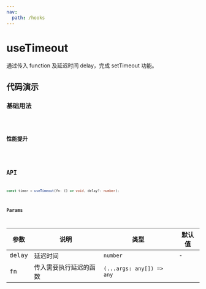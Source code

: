```yaml
---
nav:
  path: /hooks
---
```


# useTimeout

通过传入 function 及延迟时间 delay，完成 setTimeout 功能。

## 代码演示

### 基础用法

<code hideActions='["CSB"]' src="./demo/demo1.tsx" />

### 性能提升

<code hideActions='["CSB"]' src="./demo/demo2.tsx" />

## API

```typescript
const timer = useTimeout(fn: () => void, delay?: number);
```

### Params

| 参数  | 说明                   | 类型                      | 默认值 |
| ----- | ---------------------- | ------------------------- | ------ |
| delay | 延迟时间               | `number`                  | -      |
| fn    | 传入需要执行延迟的函数 | `(...args: any[]) => any` |

